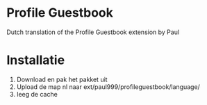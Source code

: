 Profile Guestbook
===========

Dutch translation of the Profile Guestbook extension by Paul

Installatie
===========

1. Download en pak het pakket uit
2. Upload de map nl naar ext/paul999/profileguestbook/language/
3. leeg de cache
